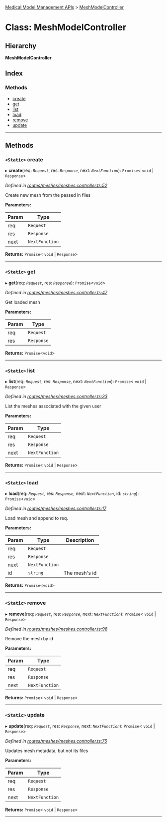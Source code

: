 [Medical Model Management APIs](../README.md) > [MeshModelController](../classes/meshmodelcontroller.md)

# Class: MeshModelController

## Hierarchy

**MeshModelController**

## Index

### Methods

* [create](meshmodelcontroller.md#create)
* [get](meshmodelcontroller.md#get)
* [list](meshmodelcontroller.md#list)
* [load](meshmodelcontroller.md#load)
* [remove](meshmodelcontroller.md#remove)
* [update](meshmodelcontroller.md#update)

---

## Methods

<a id="create"></a>

### `<Static>` create

▸ **create**(req: *`Request`*, res: *`Response`*, next: *`NextFunction`*): `Promise`< `void` &#124; `Response`>

*Defined in [routes/meshes/meshes.controller.ts:52](https://github.com/drryanjames/medical-model-management-apis/blob/53e4d53/src/routes/meshes/meshes.controller.ts#L52)*

Create new mesh from the passed in files

**Parameters:**

| Param | Type |
| ------ | ------ |
| req | `Request` |
| res | `Response` |
| next | `NextFunction` |

**Returns:** `Promise`< `void` &#124; `Response`>

___
<a id="get"></a>

### `<Static>` get

▸ **get**(req: *`Request`*, res: *`Response`*): `Promise`<`void`>

*Defined in [routes/meshes/meshes.controller.ts:47](https://github.com/drryanjames/medical-model-management-apis/blob/53e4d53/src/routes/meshes/meshes.controller.ts#L47)*

Get loaded mesh

**Parameters:**

| Param | Type |
| ------ | ------ |
| req | `Request` |
| res | `Response` |

**Returns:** `Promise`<`void`>

___
<a id="list"></a>

### `<Static>` list

▸ **list**(req: *`Request`*, res: *`Response`*, next: *`NextFunction`*): `Promise`< `void` &#124; `Response`>

*Defined in [routes/meshes/meshes.controller.ts:33](https://github.com/drryanjames/medical-model-management-apis/blob/53e4d53/src/routes/meshes/meshes.controller.ts#L33)*

List the meshes associated with the given user

**Parameters:**

| Param | Type |
| ------ | ------ |
| req | `Request` |
| res | `Response` |
| next | `NextFunction` |

**Returns:** `Promise`< `void` &#124; `Response`>

___
<a id="load"></a>

### `<Static>` load

▸ **load**(req: *`Request`*, res: *`Response`*, next: *`NextFunction`*, id: *`string`*): `Promise`<`void`>

*Defined in [routes/meshes/meshes.controller.ts:17](https://github.com/drryanjames/medical-model-management-apis/blob/53e4d53/src/routes/meshes/meshes.controller.ts#L17)*

Load mesh and append to req.

**Parameters:**

| Param | Type | Description |
| ------ | ------ | ------ |
| req | `Request` |
| res | `Response` |
| next | `NextFunction` |
| id | `string` |  The mesh's id |

**Returns:** `Promise`<`void`>

___
<a id="remove"></a>

### `<Static>` remove

▸ **remove**(req: *`Request`*, res: *`Response`*, next: *`NextFunction`*): `Promise`< `void` &#124; `Response`>

*Defined in [routes/meshes/meshes.controller.ts:98](https://github.com/drryanjames/medical-model-management-apis/blob/53e4d53/src/routes/meshes/meshes.controller.ts#L98)*

Remove the mesh by id

**Parameters:**

| Param | Type |
| ------ | ------ |
| req | `Request` |
| res | `Response` |
| next | `NextFunction` |

**Returns:** `Promise`< `void` &#124; `Response`>

___
<a id="update"></a>

### `<Static>` update

▸ **update**(req: *`Request`*, res: *`Response`*, next: *`NextFunction`*): `Promise`< `void` &#124; `Response`>

*Defined in [routes/meshes/meshes.controller.ts:75](https://github.com/drryanjames/medical-model-management-apis/blob/53e4d53/src/routes/meshes/meshes.controller.ts#L75)*

Updates mesh metadata, but not its files

**Parameters:**

| Param | Type |
| ------ | ------ |
| req | `Request` |
| res | `Response` |
| next | `NextFunction` |

**Returns:** `Promise`< `void` &#124; `Response`>

___


